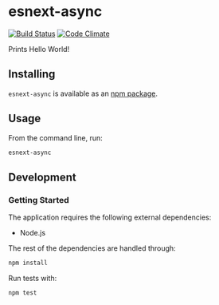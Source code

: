 # esnext-async
[![Build Status](https://travis-ci.org/vinsonchuong/esnext-async.svg?branch=master)](https://travis-ci.org/vinsonchuong/esnext-async)
[![Code Climate](https://codeclimate.com/github/vinsonchuong/esnext-async/badges/gpa.svg)](https://codeclimate.com/github/vinsonchuong/esnext-async)

Prints Hello World!

## Installing
`esnext-async` is available as an
[npm package](https://www.npmjs.com/package/esnext-async).

## Usage
From the command line, run:
```bash
esnext-async
```

## Development
### Getting Started
The application requires the following external dependencies:
* Node.js

The rest of the dependencies are handled through:
```bash
npm install
```

Run tests with:
```bash
npm test
```
